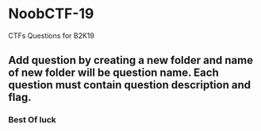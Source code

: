# NoobCTF-19
CTFs Questions for B2K19

## Add question by creating a new folder and name of new folder will be question name. Each question must contain question description and flag.

### Best Of luck
